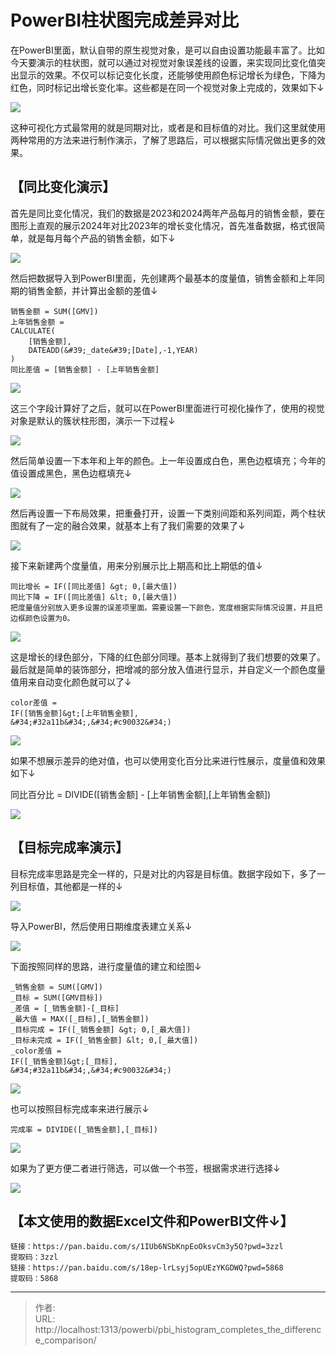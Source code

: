 # PowerBI柱状图完成差异对比


在PowerBI里面，默认自带的原生视觉对象，是可以自由设置功能最丰富了。比如今天要演示的柱状图，就可以通过对视觉对象误差线的设置，来实现同比变化值突出显示的效果。不仅可以标记变化长度，还能够使用颜色标记增长为绿色，下降为红色，同时标记出增长变化率。这些都是在同一个视觉对象上完成的，效果如下↓

![](https://fastly.jsdelivr.net/gh/richbridge/imgbed@main/powerbi/PBI_histogram_completes_the_difference_comparison/17246574303051.gif)

这种可视化方式最常用的就是同期对比，或者是和目标值的对比。我们这里就使用两种常用的方法来进行制作演示，了解了思路后，可以根据实际情况做出更多的效果。

## 【同比变化演示】

首先是同比变化情况，我们的数据是2023和2024两年产品每月的销售金额，要在图形上直观的展示2024年对比2023年的增长变化情况，首先准备数据，格式很简单，就是每月每个产品的销售金额，如下↓

![](https://fastly.jsdelivr.net/gh/richbridge/imgbed@main/powerbi/PBI_histogram_completes_the_difference_comparison/17246574323152.webp)

然后把数据导入到PowerBI里面，先创建两个最基本的度量值，销售金额和上年同期的销售金额，并计算出金额的差值↓

```dax
销售金额 = SUM([GMV])
上年销售金额 = 
CALCULATE(
    [销售金额],
    DATEADD(&#39;_date&#39;[Date],-1,YEAR)
)
同比差值 = [销售金额] - [上年销售金额]
```

![](https://fastly.jsdelivr.net/gh/richbridge/imgbed@main/powerbi/PBI_histogram_completes_the_difference_comparison/17246574343043.webp)

这三个字段计算好了之后，就可以在PowerBI里面进行可视化操作了，使用的视觉对象是默认的簇状柱形图，演示一下过程↓

![](https://fastly.jsdelivr.net/gh/richbridge/imgbed@main/powerbi/PBI_histogram_completes_the_difference_comparison/17246574123064.gif)

然后简单设置一下本年和上年的颜色。上一年设置成白色，黑色边框填充；今年的值设置成黑色，黑色边框填充↓

![](https://fastly.jsdelivr.net/gh/richbridge/imgbed@main/powerbi/PBI_histogram_completes_the_difference_comparison/17246574153055.gif)

然后再设置一下布局效果，把重叠打开，设置一下类别间距和系列间距，两个柱状图就有了一定的融合效果，就基本上有了我们需要的效果了↓

![](https://fastly.jsdelivr.net/gh/richbridge/imgbed@main/powerbi/PBI_histogram_completes_the_difference_comparison/17246574180136.gif)

接下来新建两个度量值，用来分别展示比上期高和比上期低的值↓

```dax
同比增长 = IF([同比差值] &gt; 0,[最大值])
同比下降 = IF([同比差值] &lt; 0,[最大值])
把度量值分别放入更多设置的误差项里面。需要设置一下颜色，宽度根据实际情况设置，并且把边框颜色设置为0。
```

![](https://fastly.jsdelivr.net/gh/richbridge/imgbed@main/powerbi/PBI_histogram_completes_the_difference_comparison/17246574200087.gif)

这是增长的绿色部分，下降的红色部分同理。基本上就得到了我们想要的效果了。最后就是简单的装饰部分，把增减的部分放入值进行显示，并自定义一个颜色度量值用来自动变化颜色就可以了↓

```dax
color差值 = 
IF([销售金额]&gt;[上年销售金额],
&#34;#32a11b&#34;,&#34;#c90032&#34;)
```

![](https://fastly.jsdelivr.net/gh/richbridge/imgbed@main/powerbi/PBI_histogram_completes_the_difference_comparison/17246574223058.webp)

如果不想展示差异的绝对值，也可以使用变化百分比来进行性展示，度量值和效果如下↓

同比百分比 = DIVIDE([销售金额] - [上年销售金额],[上年销售金额])

![](https://fastly.jsdelivr.net/gh/richbridge/imgbed@main/powerbi/PBI_histogram_completes_the_difference_comparison/17246574233059.webp)

## 【目标完成率演示】

目标完成率思路是完全一样的，只是对比的内容是目标值。数据字段如下，多了一列目标值，其他都是一样的↓

![](https://fastly.jsdelivr.net/gh/richbridge/imgbed@main/powerbi/PBI_histogram_completes_the_difference_comparison/172465742431910.webp)

导入PowerBI，然后使用日期维度表建立关系↓

![](https://fastly.jsdelivr.net/gh/richbridge/imgbed@main/powerbi/PBI_histogram_completes_the_difference_comparison/172465742530511.webp)

下面按照同样的思路，进行度量值的建立和绘图↓

```dax
_销售金额 = SUM([GMV])
_目标 = SUM([GMV目标])
_差值 = [_销售金额]-[_目标]
_最大值 = MAX([_目标],[_销售金额])
_目标完成 = IF([_销售金额] &gt; 0,[_最大值])
_目标未完成 = IF([_销售金额] &lt; 0,[_最大值])
_color差值 = 
IF([_销售金额]&gt;[_目标],
&#34;#32a11b&#34;,&#34;#c90032&#34;)
```

![](https://fastly.jsdelivr.net/gh/richbridge/imgbed@main/powerbi/PBI_histogram_completes_the_difference_comparison/172465742630412.webp)

也可以按照目标完成率来进行展示↓

```dax
完成率 = DIVIDE([_销售金额],[_目标])
```

![](https://fastly.jsdelivr.net/gh/richbridge/imgbed@main/powerbi/PBI_histogram_completes_the_difference_comparison/172465742730513.webp)

如果为了更方便二者进行筛选，可以做一个书签，根据需求进行选择↓

![](https://fastly.jsdelivr.net/gh/richbridge/imgbed@main/powerbi/PBI_histogram_completes_the_difference_comparison/172465742830414.gif)

## 【本文使用的数据Excel文件和PowerBI文件↓】

```dax
链接：https://pan.baidu.com/s/1IUb6NSbKnpEoOksvCm3y5Q?pwd=3zzl 
提取码：3zzl
链接：https://pan.baidu.com/s/18ep-lrLsyj5opUEzYKGDWQ?pwd=5868 
提取码：5868
```

---

> 作者:   
> URL: http://localhost:1313/powerbi/pbi_histogram_completes_the_difference_comparison/  

